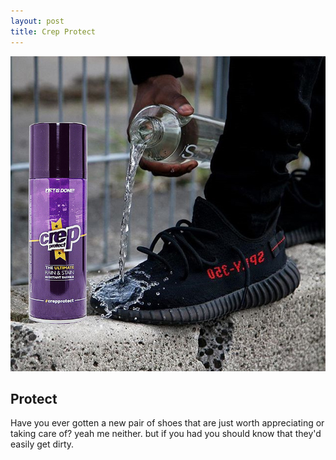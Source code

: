 ```yaml
---
layout: post
title: Crep Protect
---
```


![Protect](/images/Crep.jpg)
 
## Protect 
Have you ever gotten a new pair of shoes that are just worth appreciating or taking care of? 
yeah me neither. but if you had you should know that they'd easily get dirty.

